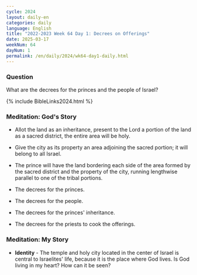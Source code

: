 ```yaml
---
cycle: 2024
layout: daily-en
categories: daily
language: English
title: "2022-2023 Week 64 Day 1: Decrees on Offerings"
date: 2025-03-17
weekNum: 64
dayNum: 1
permalink: /en/daily/2024/wk64-day1-daily.html
---
```


### Question     
What are the decrees for the princes and the people of Israel?

{% include BibleLinks2024.html %}

### Meditation: God's Story   
+ Allot the land as an inheritance, present to the Lord a portion of the land as a sacred district, the entire area will be holy. 

+ Give the city as its property an area adjoining the sacred portion; it will belong to all Israel. 

+ The prince will have the land bordering each side of the area formed by the sacred district and the property of the city, running lengthwise parallel to one of the tribal portions. 

+ The decrees for the princes. 

+ The decrees for the people. 

+ The decrees for the princes' inheritance. 

+ The decrees for the priests to cook the offerings. 

### Meditation: My Story   
+ **Identity** - The temple and holy city located in the center of Israel is central to Israelites' life, because it is the place where God lives. Is God living in my heart? How can it be seen? 
